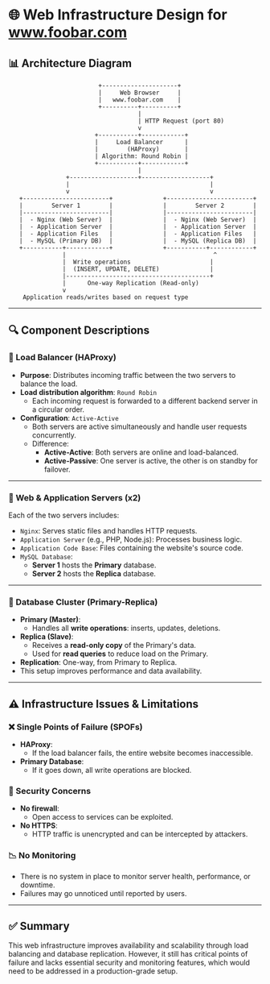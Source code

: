 # 🌐 Web Infrastructure Design for www.foobar.com

## 📊 Architecture Diagram

                             +---------------------+
                             |     Web Browser     |
                             |   www.foobar.com    |
                             +----------+----------+
                                        |
                                        | HTTP Request (port 80)
                                        v
                            +-----------+------------+
                            |     Load Balancer      |
                            |        (HAProxy)       |
                            | Algorithm: Round Robin |
                            +-----------+------------+
                                        |
                    +-------------------+-------------------+
                    |                                       |
                    v                                       v
       +------------------------+              +------------------------+
       |        Server 1        |              |        Server 2        |
       |------------------------|              |------------------------|
       |  - Nginx (Web Server)  |              |  - Nginx (Web Server)  |
       |  - Application Server  |              |  - Application Server  |
       |  - Application Files   |              |  - Application Files   |
       |  - MySQL (Primary DB)  |              |  - MySQL (Replica DB)  |
       +-----------+------------+              +-----------+------------+
                   |                                         ^
                   |  Write operations                      |
                   |  (INSERT, UPDATE, DELETE)              |
                   |----------------------------------------+
                   |      One-way Replication (Read-only)
                   v
        Application reads/writes based on request type


---

## 🔍 Component Descriptions

### 🔹 Load Balancer (HAProxy)

- **Purpose**: Distributes incoming traffic between the two servers to balance the load.
- **Load distribution algorithm**: `Round Robin`
  - Each incoming request is forwarded to a different backend server in a circular order.
- **Configuration**: `Active-Active`
  - Both servers are active simultaneously and handle user requests concurrently.
  - Difference:
    - **Active-Active**: Both servers are online and load-balanced.
    - **Active-Passive**: One server is active, the other is on standby for failover.

---

### 🔹 Web & Application Servers (x2)

Each of the two servers includes:
- `Nginx`: Serves static files and handles HTTP requests.
- `Application Server` (e.g., PHP, Node.js): Processes business logic.
- `Application Code Base`: Files containing the website's source code.
- `MySQL Database`:
  - **Server 1** hosts the **Primary** database.
  - **Server 2** hosts the **Replica** database.

---

### 🔹 Database Cluster (Primary-Replica)

- **Primary (Master)**:
  - Handles all **write operations**: inserts, updates, deletions.
- **Replica (Slave)**:
  - Receives a **read-only copy** of the Primary's data.
  - Used for **read queries** to reduce load on the Primary.
- **Replication**: One-way, from Primary to Replica.
- This setup improves performance and data availability.

---

## ⚠️ Infrastructure Issues & Limitations

### ❌ Single Points of Failure (SPOFs)

- **HAProxy**:
  - If the load balancer fails, the entire website becomes inaccessible.
- **Primary Database**:
  - If it goes down, all write operations are blocked.

### 🔐 Security Concerns

- **No firewall**:
  - Open access to services can be exploited.
- **No HTTPS**:
  - HTTP traffic is unencrypted and can be intercepted by attackers.

### 📉 No Monitoring

- There is no system in place to monitor server health, performance, or downtime.
- Failures may go unnoticed until reported by users.

---

## ✅ Summary

This web infrastructure improves availability and scalability through load balancing and database replication. However, it still has critical points of failure and lacks essential security and monitoring features, which would need to be addressed in a production-grade setup.
